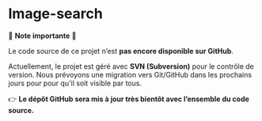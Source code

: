 # Image-search

🚧 **Note importante** 🚧

Le code source de ce projet n’est **pas encore disponible sur GitHub**.

Actuellement, le projet est géré avec **SVN (Subversion)** pour le contrôle de version. Nous prévoyons une migration vers Git/GitHub dans les prochains jours pour pour qu'il soit visible par tous.

👉 **Le dépôt GitHub sera mis à jour très bientôt avec l’ensemble du code source.**
